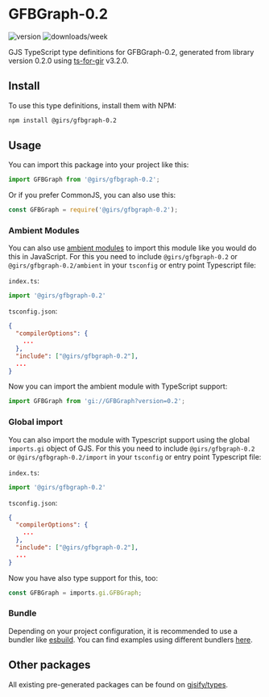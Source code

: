 
# GFBGraph-0.2

![version](https://img.shields.io/npm/v/@girs/gfbgraph-0.2)
![downloads/week](https://img.shields.io/npm/dw/@girs/gfbgraph-0.2)


GJS TypeScript type definitions for GFBGraph-0.2, generated from library version 0.2.0 using [ts-for-gir](https://github.com/gjsify/ts-for-gir) v3.2.0.


## Install

To use this type definitions, install them with NPM:
```bash
npm install @girs/gfbgraph-0.2
```

## Usage

You can import this package into your project like this:
```ts
import GFBGraph from '@girs/gfbgraph-0.2';
```

Or if you prefer CommonJS, you can also use this:
```ts
const GFBGraph = require('@girs/gfbgraph-0.2');
```

### Ambient Modules

You can also use [ambient modules](https://github.com/gjsify/ts-for-gir/tree/main/packages/cli#ambient-modules) to import this module like you would do this in JavaScript.
For this you need to include `@girs/gfbgraph-0.2` or `@girs/gfbgraph-0.2/ambient` in your `tsconfig` or entry point Typescript file:

`index.ts`:
```ts
import '@girs/gfbgraph-0.2'
```

`tsconfig.json`:
```json
{
  "compilerOptions": {
    ...
  },
  "include": ["@girs/gfbgraph-0.2"],
  ...
}
```

Now you can import the ambient module with TypeScript support: 

```ts
import GFBGraph from 'gi://GFBGraph?version=0.2';
```

### Global import

You can also import the module with Typescript support using the global `imports.gi` object of GJS.
For this you need to include `@girs/gfbgraph-0.2` or `@girs/gfbgraph-0.2/import` in your `tsconfig` or entry point Typescript file:

`index.ts`:
```ts
import '@girs/gfbgraph-0.2'
```

`tsconfig.json`:
```json
{
  "compilerOptions": {
    ...
  },
  "include": ["@girs/gfbgraph-0.2"],
  ...
}
```

Now you have also type support for this, too:

```ts
const GFBGraph = imports.gi.GFBGraph;
```

### Bundle

Depending on your project configuration, it is recommended to use a bundler like [esbuild](https://esbuild.github.io/). You can find examples using different bundlers [here](https://github.com/gjsify/ts-for-gir/tree/main/examples).

## Other packages

All existing pre-generated packages can be found on [gjsify/types](https://github.com/gjsify/types).

